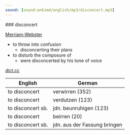 ```yaml
---
sound: [sound:ankimd/english/mp3/disconcert.mp3]
---
```


\### disconcert

[Merriam-Webster](https://www.merriam-webster.com/dictionary/disconcert)

- to throw into confusion
    - disconcerting their plans
- to disturb the composure of
    - were disconcerted by his tone of voice

[dict.cc](https://www.dict.cc/disconcert)

| English        | German       |
| -------------- | ------------ |
| to disconcert | verwirren (352) |
| to disconcert | verdutzen (123) |
| to disconcert sb. | jdn. beunruhigen (123) |
| to disconcert | beirren (20) |
| to disconcert sb. | jdn. aus der Fassung bringen |
